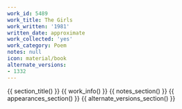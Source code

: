 ```yaml
---
work_id: 5489
work_title: The Girls
work_written: '1981'
written_date: approximate
work_collected: 'yes'
work_category: Poem
notes: null
icon: material/book
alternate_versions:
- 1332
---
```


{{ section_title() }}
{{ work_info() }}
{{ notes_section() }}
{{ appearances_section() }}
{{ alternate_versions_section() }}